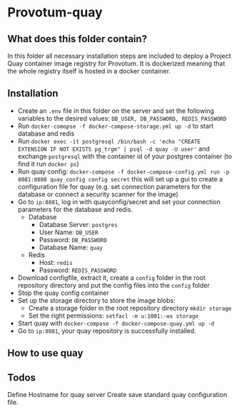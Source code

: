 # Provotum-quay

## What does this folder contain?

In this folder all necessary installation steps are included to deploy a Project Quay container image registry for Provotum. It is dockerized meaning that the whole registry itself is hosted in a docker container.

## Installation

 - Create an `.env` file in this folder on the server and set the following variables to the desired values: `DB_USER, DB_PASSWORD, REDIS_PASSWORD`
 - Run `docker-comopse -f docker-compose-storage.yml up -d` to start database and redis
 - Run `docker exec -it postgresql /bin/bash -c 'echo "CREATE EXTENSION IF NOT EXISTS pg_trgm" | psql -d quay -U user'` and exchange `postgresql` with the container id of your postgres container (to find it run `docker ps`)
 - Run quay config: `docker-compose -f docker-compose-config.yml run -p 8081:8080 quay_config config secret` this will set up a gui to create a configuration file for quay (e.g. set connection parameters for the database or connect a security scanner for the image)
 - Go to `ip:8081`, log in with quayconfig/secret and set your connection parameters for the database and redis.
    - Database
        - Database Server: `postgres`
        - User Name: `DB_USER`
        - Password: `DB_PASSWORD`
        - Database Name: `quay`
     - Redis
         - Host: `redis`
         - Password: `REDIS_PASSWORD`
- Download configfile, extract it, create a `config` folder in the root repository directory and put the config files into the `config` folder
- Stop the quay config container
- Set up the storage directory to store the image blobs:
    - Create a storage folder in the root repository directory `mkdir storage`
    - Set the right permissions: `setfacl -m u:1001:-wx storage`
- Start quay with `docker-compose -f docker-compose-quay.yml up -d`
- Go to `ip:8081`, your quay repository is successfully installed.


## How to use quay

## Todos

Define Hostname for quay server
Create save standard quay configuration file.
